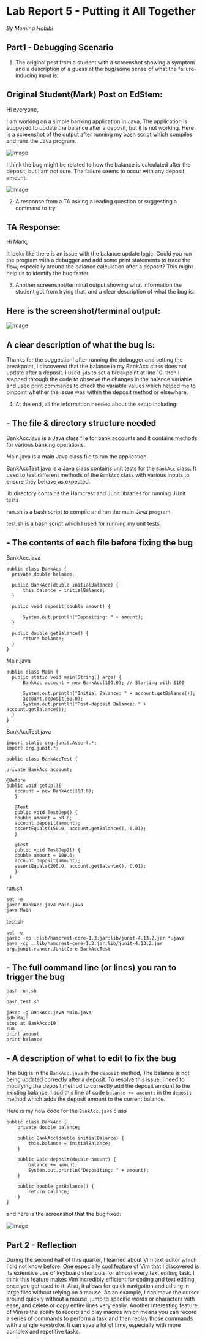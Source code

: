 # Lab Report 5 - Putting it All Together
*By Momina Habibi*

## Part1 - Debugging Scenario

1. The original post from a student with a screenshot showing a symptom and a description of a guess at the bug/some sense of what the failure-inducing input is.

## Original Student(Mark) Post on EdStem:
Hi everyone,

I am working on a simple banking application in Java, The application is supposed to update the balance after a deposit, but it is not working. Here is a screenshot of the output after running my bash script which compiles and runs the Java program.

![Image](syp.png)

I think the bug might be related to how the balance is calculated after the deposit, but I am not sure. The failure seems to occur with any deposit amount.

![Image](fail.png)


2. A response from a TA asking a leading question or suggesting a command to try
## TA Response:
Hi Mark,

It looks like there is an issue with the balance update logic. Could you run the program with a debugger and add some print statements to trace the flow, especially around the balance calculation after a deposit? This might help us to identify the bug faster.


3. Another screenshot/terminal output showing what information the student got from trying that, and a clear description of what the bug is.

## Here is the screenshot/terminal output:

![Image](debug.png)

## A clear description of what the bug is:

Thanks for the suggestion! after running the debugger and setting the breakpoint, I discovered that the balance in my BankAcc class does not update after a deposit. I used `jdb` to set a breakpoint at line 10. then I stepped through the code to observe the changes in the balance variable and used print commands to check the variable values which helped me to pinpoint whether the issue was within the deposit method or elsewhere. 

4. At the end, all the information needed about the setup including:
   
## - The file & directory structure needed
  
  BankAcc.java is a Java class file for bank accounts and it contains methods for various banking operations.
  
  Main.java is a main Java class file to run the application.
  
  BankAccTest.java is a Java class contains unit tests for the `BankAcc` class. It used to test different methods of the `BankAcc` class with various inputs to ensure they behave as expected. 
  
  lib directory contains the Hamcrest and Junit libraries for running JUnit tests  
  
  run.sh is a bash script to compile and run the main Java program.
  
  test.sh is a bash script which I used for running my unit tests.
  
## - The contents of each file before fixing the bug
  
  BankAcc.java
  
  ```
  public class BankAcc {
    private double balance;

    public BankAcc(double initialBalance) {
        this.balance = initialBalance;
    }

    public void deposit(double amount) {
        
        System.out.println("Depositing: " + amount);
    }

    public double getBalance() {
        return balance;
    }
  }
  ```

  Main.java
  
  ```
  public class Main {
    public static void main(String[] args) {
        BankAcc account = new BankAcc(100.0); // Starting with $100

        System.out.println("Initial Balance: " + account.getBalance());
        account.deposit(50.0);
        System.out.println("Post-deposit Balance: " + account.getBalance());
    }
  }
  ```

BankAccTest.java

 ```
import static org.junit.Assert.*;
import org.junit.*;

public class BankAccTest {

private BankAcc account;

@Before
public void setUp(){
    account = new BankAcc(100.0);
    }
 
    @Test 
	public void TestDep() {
    double amount = 50.0;
    account.deposit(amount);
    assertEquals(150.0, account.getBalance(), 0.01);
	}

	@Test 
	public void TestDep2() {
    double amount = 100.0;
    account.deposit(amount);
    assertEquals(200.0, account.getBalance(), 0.01);
	}
  }
  ```

run.sh

```
set -e
javac BankAcc.java Main.java
java Main
```

test.sh

```
set -e
javac -cp .:lib/hamcrest-core-1.3.jar:lib/junit-4.13.2.jar *.java
java -cp .:lib/hamcrest-core-1.3.jar:lib/junit-4.13.2.jar org.junit.runner.JUnitCore BankAccTest
```

## - The full command line (or lines) you ran to trigger the bug

`bash run.sh`

`bash test.sh`

```
javac -g BankAcc.java Main.java
jdb Main
stop at BankAcc:10
run
print amount
print balance
```



## - A description of what to edit to fix the bug

The bug is in the `BankAcc.java` in the `deposit` method, The balance is not being updated correctly after a deposit. To resolve this issue, I need to modifying the deposit method to correctly add the deposit amount to the existing balance. I add this line of code `balance += amount;` in the `deposit` method which adds the deposit amount to the current balance.

Here is my new code for the `BankAcc.java` class

```
public class BankAcc {
    private double balance;

    public BankAcc(double initialBalance) {
        this.balance = initialBalance;
    }

    public void deposit(double amount) {
        balance += amount;
        System.out.println("Depositing: " + amount);
    }

    public double getBalance() {
        return balance;
    }
}
```

and here is the screenshot that the bug fixed:

![Image](fixed.png)


## Part 2 - Reflection

During the second half of this quarter, I learned about Vim text editor which I did not know before. One especially cool feature of Vim that I discovered is its extensive use of keyboard shortcuts for almost every text editing task. I think this feature makes Vim incredibly efficient for coding and text editing once you get used to it. Also, it allows for quick navigation and editing in large files without relying on a mouse. As an example, I can move the cursor around quickly without a mouse, jump to specific words or characters with ease, and delete or copy entire lines very easily. Another interesting feature of Vim is the ability to record and play macros which means you can record a series of commands to perform a task and then replay those commands with a single keystroke. It can save a lot of time, especially with more complex and repetitive tasks.  



